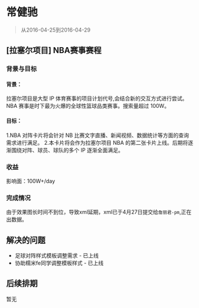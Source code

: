 # 常健驰

> 从2016-04-25到2016-04-29

## [拉塞尔项目] NBA赛事赛程

### 背景与目标

#### 背景：
拉塞尔项目是大型 IP 体育赛事的项目计划代号,会结合新的交互方式进行尝试。NBA 赛事是时下最为火爆的全球性篮球品类赛事。搜索量超过
100W。

#### 目标：
1.NBA 对阵卡片将会针对 NB 比赛文字直播、新闻视频、数据统计等方面的查询需求进行满足。
2.本卡片将会作为拉塞尔项目 NBA 的第二张卡片上线。后期将逐渐围绕对阵、球员、球队的多个 IP 逐渐全面满足。

### 收益

影响面：100W+/day

### 完成情况

由于效果图长时间不到位，导致xml延期，xml已于4月27日提交给`詹丽君-pm`,正在出数据。

## 解决的问题

* 足球对阵样式模板调整需求 - 已上线
* 协助糯米fe同学调整模板样式 - 已上线

## 后续排期

暂无
